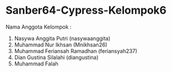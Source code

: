 # Sanber64-Cypress-Kelompok6

Nama Anggota Kelompok :

1. Nasywa Anggita Putri (nasywaanggita)
2. Muhammad Nur Ikhsan (Mnikhsan26)
3. Muhammad Feriansah Ramadhan (feriansyah237)
4. Dian Gustina Silalahi (diangustina)
5. Muhammad Falah
